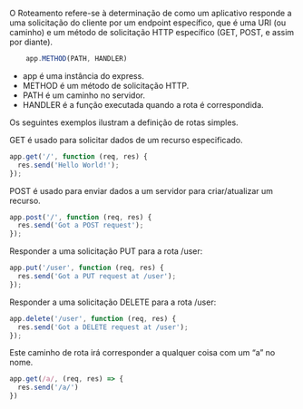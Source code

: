 O Roteamento refere-se à determinação de como um aplicativo responde a uma solicitação do cliente por um endpoint específico, que é uma URI (ou caminho) e um método de solicitação HTTP específico (GET, POST, e assim por diante).

```js
    app.METHOD(PATH, HANDLER)
```

* app é uma instância do express.
* METHOD é um método de solicitação HTTP.
* PATH é um caminho no servidor.
* HANDLER é a função executada quando a rota é correspondida.

Os seguintes exemplos ilustram a definição de rotas simples.

GET é usado para solicitar dados de um recurso especificado.
```js
app.get('/', function (req, res) {
  res.send('Hello World!');
});
```

POST é usado para enviar dados a um servidor para criar/atualizar um recurso.
```js
app.post('/', function (req, res) {
  res.send('Got a POST request');
});
```

Responder a uma solicitação PUT para a rota /user:
```js
app.put('/user', function (req, res) {
  res.send('Got a PUT request at /user');
});
```

Responder a uma solicitação DELETE para a rota /user:
```js
app.delete('/user', function (req, res) {
  res.send('Got a DELETE request at /user');
});
```

Este caminho de rota irá corresponder a qualquer coisa com um “a” no nome.
```js
app.get(/a/, (req, res) => {
  res.send('/a/')
})
```